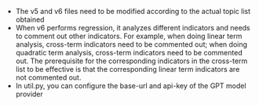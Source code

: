 - The v5 and v6 files need to be modified according to the actual topic list obtained
- When v6 performs regression, it analyzes different indicators and needs to comment out other indicators.
For example, when doing linear term analysis, cross-term indicators need to be commented out; when doing quadratic term analysis, cross-term indicators need to be commented out.
The prerequisite for the corresponding indicators in the cross-term list to be effective is that the corresponding linear term indicators are not commented out.
- In util.py, you can configure the base-url and api-key of the GPT model provider

